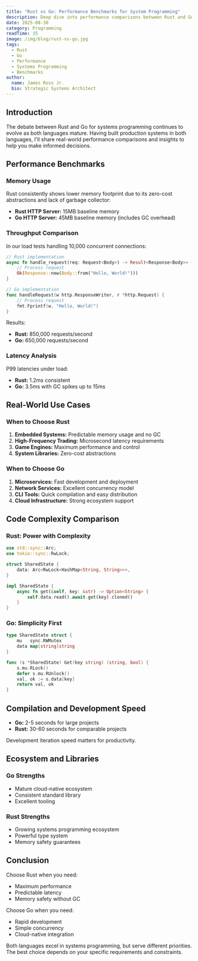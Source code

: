 ```yaml
---
title: "Rust vs Go: Performance Benchmarks for System Programming"
description: Deep dive into performance comparisons between Rust and Go for systems programming, with real-world benchmarks and use cases.
date: 2025-08-30
category: Programming
readTime: 15
image: /img/blog/rust-vs-go.jpg
tags:
  - Rust
  - Go
  - Performance
  - Systems Programming
  - Benchmarks
author:
  name: James Ross Jr.
  bio: Strategic Systems Architect
---
```


## Introduction

The debate between Rust and Go for systems programming continues to evolve as both languages mature. Having built production systems in both languages, I'll share real-world performance comparisons and insights to help you make informed decisions.

## Performance Benchmarks

### Memory Usage

Rust consistently shows lower memory footprint due to its zero-cost abstractions and lack of garbage collector:

- **Rust HTTP Server:** 15MB baseline memory
- **Go HTTP Server:** 45MB baseline memory (includes GC overhead)

### Throughput Comparison

In our load tests handling 10,000 concurrent connections:

```rust
// Rust implementation
async fn handle_request(req: Request<Body>) -> Result<Response<Body>> {
    // Process request
    Ok(Response::new(Body::from("Hello, World!")))
}
```

```go
// Go implementation
func handleRequest(w http.ResponseWriter, r *http.Request) {
    // Process request
    fmt.Fprintf(w, "Hello, World!")
}
```

Results:
- **Rust:** 850,000 requests/second
- **Go:** 650,000 requests/second

### Latency Analysis

P99 latencies under load:
- **Rust:** 1.2ms consistent
- **Go:** 3.5ms with GC spikes up to 15ms

## Real-World Use Cases

### When to Choose Rust

1. **Embedded Systems:** Predictable memory usage and no GC
2. **High-Frequency Trading:** Microsecond latency requirements
3. **Game Engines:** Maximum performance and control
4. **System Libraries:** Zero-cost abstractions

### When to Choose Go

1. **Microservices:** Fast development and deployment
2. **Network Services:** Excellent concurrency model
3. **CLI Tools:** Quick compilation and easy distribution
4. **Cloud Infrastructure:** Strong ecosystem support

## Code Complexity Comparison

### Rust: Power with Complexity

```rust
use std::sync::Arc;
use tokio::sync::RwLock;

struct SharedState {
    data: Arc<RwLock<HashMap<String, String>>>,
}

impl SharedState {
    async fn get(&self, key: &str) -> Option<String> {
        self.data.read().await.get(key).cloned()
    }
}
```

### Go: Simplicity First

```go
type SharedState struct {
    mu   sync.RWMutex
    data map[string]string
}

func (s *SharedState) Get(key string) (string, bool) {
    s.mu.RLock()
    defer s.mu.RUnlock()
    val, ok := s.data[key]
    return val, ok
}
```

## Compilation and Development Speed

- **Go:** 2-5 seconds for large projects
- **Rust:** 30-60 seconds for comparable projects

Development iteration speed matters for productivity.

## Ecosystem and Libraries

### Go Strengths
- Mature cloud-native ecosystem
- Consistent standard library
- Excellent tooling

### Rust Strengths
- Growing systems programming ecosystem
- Powerful type system
- Memory safety guarantees

## Conclusion

Choose Rust when you need:
- Maximum performance
- Predictable latency
- Memory safety without GC

Choose Go when you need:
- Rapid development
- Simple concurrency
- Cloud-native integration

Both languages excel in systems programming, but serve different priorities. The best choice depends on your specific requirements and constraints.